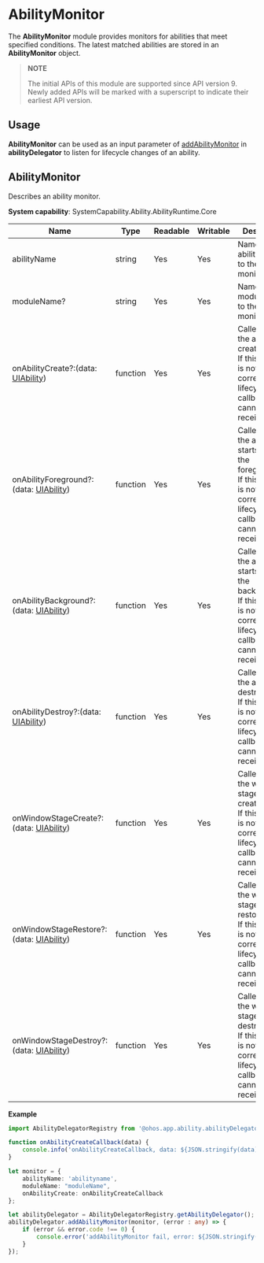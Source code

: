 # AbilityMonitor

The **AbilityMonitor** module provides monitors for abilities that meet specified conditions. The latest matched abilities are stored in an **AbilityMonitor** object.

> **NOTE**
> 
> The initial APIs of this module are supported since API version 9. Newly added APIs will be marked with a superscript to indicate their earliest API version. 

## Usage

**AbilityMonitor** can be used as an input parameter of [addAbilityMonitor](js-apis-inner-application-abilityDelegator.md#addabilitymonitor9) in **abilityDelegator** to listen for lifecycle changes of an ability.

## AbilityMonitor

Describes an ability monitor.

**System capability**: SystemCapability.Ability.AbilityRuntime.Core

| Name                                                        | Type    | Readable| Writable| Description                                                        |
| ------------------------------------------------------------ | -------- | ---- | ---- | ------------------------------------------------------------ |
| abilityName                                                  | string   | Yes  | Yes  | Name of the ability bound to the ability monitor.|
| moduleName?                                                  | string   | Yes  | Yes  | Name of the module bound to the ability monitor.|
| onAbilityCreate?:(data: [UIAbility](js-apis-app-ability-uiAbility.md)) | function | Yes  | Yes  | Called when the ability is created.<br>If this attribute is not set, the corresponding lifecycle callback cannot be received.|
| onAbilityForeground?:(data: [UIAbility](js-apis-app-ability-uiAbility.md)) | function | Yes  | Yes  | Called when the ability starts to run in the foreground.<br>If this attribute is not set, the corresponding lifecycle callback cannot be received.|
| onAbilityBackground?:(data: [UIAbility](js-apis-app-ability-uiAbility.md)) | function | Yes  | Yes  | Called when the ability starts to run in the background.<br>If this attribute is not set, the corresponding lifecycle callback cannot be received.|
| onAbilityDestroy?:(data: [UIAbility](js-apis-app-ability-uiAbility.md)) | function | Yes  | Yes  | Called when the ability is destroyed.<br>If this attribute is not set, the corresponding lifecycle callback cannot be received.<br>|
| onWindowStageCreate?:(data: [UIAbility](js-apis-app-ability-uiAbility.md)) | function | Yes  | Yes  | Called when the window stage is created.<br>If this attribute is not set, the corresponding lifecycle callback cannot be received.<br>|
| onWindowStageRestore?:(data: [UIAbility](js-apis-app-ability-uiAbility.md)) | function | Yes  | Yes  | Called when the window stage is restored.<br>If this attribute is not set, the corresponding lifecycle callback cannot be received.<br>|
| onWindowStageDestroy?:(data: [UIAbility](js-apis-app-ability-uiAbility.md)) | function | Yes  | Yes  | Called when the window stage is destroyed.<br>If this attribute is not set, the corresponding lifecycle callback cannot be received.<br>|

**Example**

```ts
import AbilityDelegatorRegistry from '@ohos.app.ability.abilityDelegatorRegistry';

function onAbilityCreateCallback(data) {
    console.info('onAbilityCreateCallback, data: ${JSON.stringify(data)}');
}

let monitor = {
    abilityName: 'abilityname',
    moduleName: "moduleName",
    onAbilityCreate: onAbilityCreateCallback
};

let abilityDelegator = AbilityDelegatorRegistry.getAbilityDelegator();
abilityDelegator.addAbilityMonitor(monitor, (error : any) => {
    if (error && error.code !== 0) {
        console.error('addAbilityMonitor fail, error: ${JSON.stringify(error)}');
    }
});
```
